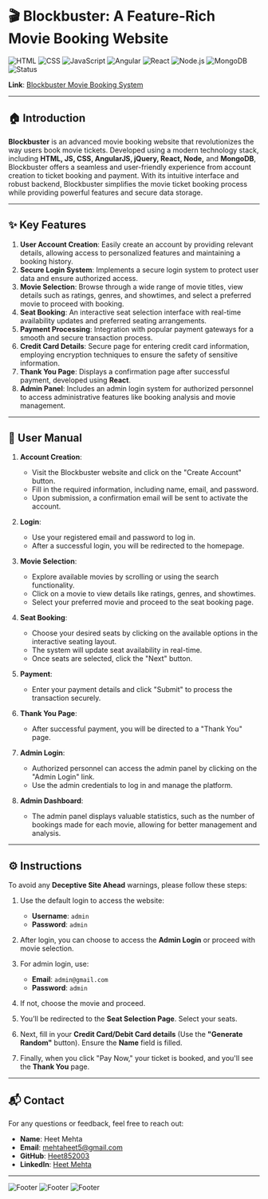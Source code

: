 # 🎬 **Blockbuster: A Feature-Rich Movie Booking Website**

![HTML](https://img.shields.io/badge/HTML-5-orange?style=for-the-badge&logo=html5&logoColor=white)
![CSS](https://img.shields.io/badge/CSS-3-blue?style=for-the-badge&logo=css3&logoColor=white)
![JavaScript](https://img.shields.io/badge/JavaScript-ES6+-yellow?style=for-the-badge&logo=javascript&logoColor=white)
![Angular](https://img.shields.io/badge/Angular-Framework-red?style=for-the-badge&logo=angular&logoColor=white)
![React](https://img.shields.io/badge/React-Library-blue?style=for-the-badge&logo=react)
![Node.js](https://img.shields.io/badge/Node.js-Backend-green?style=for-the-badge&logo=node.js&logoColor=white)
![MongoDB](https://img.shields.io/badge/MongoDB-Database-green?style=for-the-badge&logo=mongodb&logoColor=white)
![Status](https://img.shields.io/badge/Status-Completed-brightgreen?style=for-the-badge)

**Link**: [Blockbuster Movie Booking System](https://heet852003.github.io/Movie-Booking-System/)

---

## 🏠 **Introduction**

**Blockbuster** is an advanced movie booking website that revolutionizes the way users book movie tickets. Developed using a modern technology stack, including **HTML, JS, CSS, AngularJS, jQuery, React, Node,** and **MongoDB**, Blockbuster offers a seamless and user-friendly experience from account creation to ticket booking and payment. With its intuitive interface and robust backend, Blockbuster simplifies the movie ticket booking process while providing powerful features and secure data storage.

---

## ✨ **Key Features**

1. **User Account Creation**: Easily create an account by providing relevant details, allowing access to personalized features and maintaining a booking history.
2. **Secure Login System**: Implements a secure login system to protect user data and ensure authorized access.
3. **Movie Selection**: Browse through a wide range of movie titles, view details such as ratings, genres, and showtimes, and select a preferred movie to proceed with booking.
4. **Seat Booking**: An interactive seat selection interface with real-time availability updates and preferred seating arrangements.
5. **Payment Processing**: Integration with popular payment gateways for a smooth and secure transaction process.
6. **Credit Card Details**: Secure page for entering credit card information, employing encryption techniques to ensure the safety of sensitive information.
7. **Thank You Page**: Displays a confirmation page after successful payment, developed using **React**.
8. **Admin Panel**: Includes an admin login system for authorized personnel to access administrative features like booking analysis and movie management.

---

## 📖 **User Manual**

1. **Account Creation**:  
   - Visit the Blockbuster website and click on the "Create Account" button.  
   - Fill in the required information, including name, email, and password.  
   - Upon submission, a confirmation email will be sent to activate the account.

2. **Login**:  
   - Use your registered email and password to log in.  
   - After a successful login, you will be redirected to the homepage.

3. **Movie Selection**:  
   - Explore available movies by scrolling or using the search functionality.  
   - Click on a movie to view details like ratings, genres, and showtimes.  
   - Select your preferred movie and proceed to the seat booking page.

4. **Seat Booking**:  
   - Choose your desired seats by clicking on the available options in the interactive seating layout.  
   - The system will update seat availability in real-time.  
   - Once seats are selected, click the "Next" button.

5. **Payment**:  
   - Enter your payment details and click "Submit" to process the transaction securely.

6. **Thank You Page**:  
   - After successful payment, you will be directed to a "Thank You" page.

7. **Admin Login**:  
   - Authorized personnel can access the admin panel by clicking on the "Admin Login" link.  
   - Use the admin credentials to log in and manage the platform.

8. **Admin Dashboard**:  
   - The admin panel displays valuable statistics, such as the number of bookings made for each movie, allowing for better management and analysis.

---

## ⚙️ **Instructions**

To avoid any **Deceptive Site Ahead** warnings, please follow these steps:

1. Use the default login to access the website:  
   - **Username**: `admin`  
   - **Password**: `admin`

2. After login, you can choose to access the **Admin Login** or proceed with movie selection.
3. For admin login, use:  
   - **Email**: `admin@gmail.com`  
   - **Password**: `admin`

4. If not, choose the movie and proceed.
5. You’ll be redirected to the **Seat Selection Page**. Select your seats.
6. Next, fill in your **Credit Card/Debit Card details** (Use the **"Generate Random"** button). Ensure the **Name** field is filled.
7. Finally, when you click "Pay Now," your ticket is booked, and you'll see the **Thank You** page.

---

## 📬 **Contact**

For any questions or feedback, feel free to reach out:

- **Name**: Heet Mehta  
- **Email**: [mehtaheet5@gmail.com](mailto:mehtaheet5@gmail.com)  
- **GitHub**: [Heet852003](https://github.com/Heet852003)  
- **LinkedIn**: [Heet Mehta](https://www.linkedin.com/in/heet-mehta-41b862225)

---

![Footer](https://img.shields.io/github/forks/Heet852003/Movie-Booking-System?style=social) ![Footer](https://img.shields.io/github/stars/Heet852003/Movie-Booking-System?style=social) ![Footer](https://img.shields.io/github/issues/Heet852003/Movie-Booking-System?style=social)
